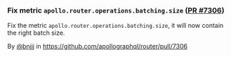 ### Fix metric `apollo.router.operations.batching.size` ([PR #7306](https://github.com/apollographql/router/pull/7306))

Fix the metric `apollo.router.operations.batching.size`, it will now contain the right batch size.

By [@bnjjj](https://github.com/bnjjj) in https://github.com/apollographql/router/pull/7306